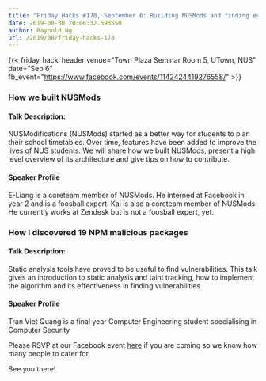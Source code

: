 ```yaml
---
title: "Friday Hacks #178, September 6: Building NUSMods and finding evil NPM packages"
date: 2019-08-30 20:06:32.593550
author: Raynold Ng
url: /2019/08/friday-hacks-178
---
```


{{< friday_hack_header
    venue="Town Plaza Seminar Room 5, UTown, NUS"
    date="Sep 6"
    fb_event="https://www.facebook.com/events/1142424419276558/" >}}


### How we built NUSMods

#### Talk Description:

NUSModifications (NUSMods) started as a better way for students to plan their school timetables. Over time, features have been added to improve the lives of NUS students. We will share how we built NUSMods, present a high level overview of its architecture and give tips on how to contribute.

#### Speaker Profile

E-Liang is a coreteam member of NUSMods. He interned at Facebook in year 2 and is a foosball expert.
Kai is also a coreteam member of NUSMods. He currently works at Zendesk but is not a foosball expert, yet.


### How I discovered 19 NPM malicious packages

#### Talk Description:

Static analysis tools have proved to be useful to find vulnerabilities. This talk gives an introduction to static analysis and taint tracking, how to implement the algorithm and its effectiveness in finding vulnerabilities.

#### Speaker Profile

Tran Viet Quang is a final year Computer Engineering student specialising in Computer Security

Please RSVP at our Facebook event [here](https://www.facebook.com/events/1142424419276558/) if you are coming so we know how many people to cater for.

See you there!
